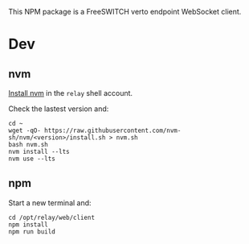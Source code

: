 This NPM package
is a FreeSWITCH verto endpoint
WebSocket client.


# Dev

## nvm

[Install nvm](https://github.com/nvm-sh/nvm#install--update-script)
in the `relay` shell account.

Check the lastest version and:

    cd ~
    wget -qO- https://raw.githubusercontent.com/nvm-sh/nvm/<version>/install.sh > nvm.sh
    bash nvm.sh
    nvm install --lts
    nvm use --lts


## npm

Start a new terminal and:

    cd /opt/relay/web/client
    npm install
    npm run build
